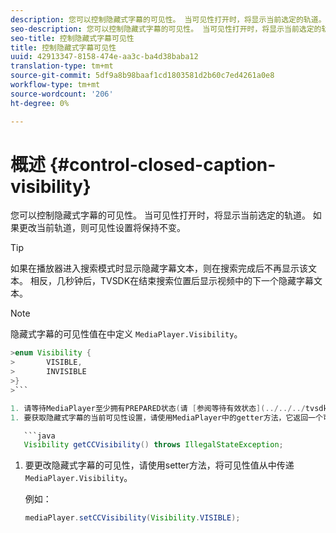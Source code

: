 ```yaml
---
description: 您可以控制隐藏式字幕的可见性。 当可见性打开时，将显示当前选定的轨道。 如果更改当前轨道，则可见性设置将保持不变。
seo-description: 您可以控制隐藏式字幕的可见性。 当可见性打开时，将显示当前选定的轨道。 如果更改当前轨道，则可见性设置将保持不变。
seo-title: 控制隐藏式字幕可见性
title: 控制隐藏式字幕可见性
uuid: 42913347-8158-474e-aa3c-ba4d38baba12
translation-type: tm+mt
source-git-commit: 5df9a8b98baaf1cd1803581d2b60c7ed4261a0e8
workflow-type: tm+mt
source-wordcount: '206'
ht-degree: 0%

---
```



# 概述 {#control-closed-caption-visibility}

您可以控制隐藏式字幕的可见性。 当可见性打开时，将显示当前选定的轨道。 如果更改当前轨道，则可见性设置将保持不变。

>[!TIP]
>
>如果在播放器进入搜索模式时显示隐藏字幕文本，则在搜索完成后不再显示该文本。 相反，几秒钟后，TVSDK在结束搜索位置后显示视频中的下一个隐藏字幕文本。

>[!NOTE]
>
>隐藏式字幕的可见性值在中定义 `MediaPlayer.Visibility`。
>
>
```java
>enum Visibility { 
>       VISIBLE,  
>       INVISIBLE 
>}
>```

1. 请等待MediaPlayer至少拥有PREPARED状态(请 [参阅等待有效状态](../../../tvsdk-1.4-for-android/ui-configure/android-1.4-ui-state-prepared-wait-for.md))。
1. 要获取隐藏式字幕的当前可见性设置，请使用MediaPlayer中的getter方法，它返回一个可见性值。

   ```java
   Visibility getCCVisibility() throws IllegalStateException;
   ```

1. 要更改隐藏式字幕的可见性，请使用setter方法，将可见性值从中传递 `MediaPlayer.Visibility`。

   例如：

   ```java
   mediaPlayer.setCCVisibility(Visibility.VISIBLE);
   ```

